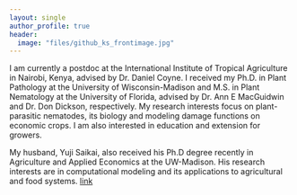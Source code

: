 ```yaml
---
layout: single
author_profile: true 
header:
  image: "files/github_ks_frontimage.jpg" 
--- 
```



I am currently a postdoc at the International Institute of Tropical Agriculture in Nairobi, Kenya, advised by Dr. Daniel Coyne.
I received my Ph.D. in Plant Pathology at the University of Wisconsin-Madison and M.S. in Plant Nematology at the University of Florida, advised by Dr. Ann E MacGuidwin and Dr. Don Dickson, respectively.
My research interests focus on plant-parasitic nematodes, its biology and modeling damage functions on economic crops. I am also interested in education and extension for growers.


 
My husband, Yuji Saikai, also received his Ph.D degree recently in Agriculture and Applied Economics at the UW-Madison. His research interests are in computational modeling and its applications to agricultural and food systems. 
[link](https://yujisaikai.com)
 
 
